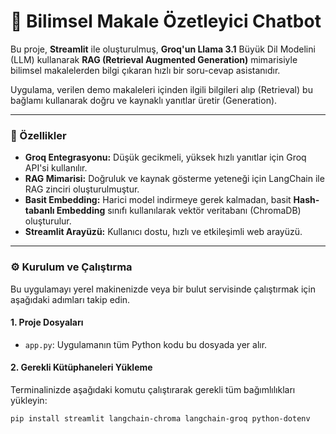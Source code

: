 # 🔬 Bilimsel Makale Özetleyici Chatbot

Bu proje, **Streamlit** ile oluşturulmuş, **Groq'un Llama 3.1** Büyük Dil Modelini (LLM) kullanarak **RAG (Retrieval Augmented Generation)** mimarisiyle bilimsel makalelerden bilgi çıkaran hızlı bir soru-cevap asistanıdır.

Uygulama, verilen demo makaleleri içinden ilgili bilgileri alıp (Retrieval) bu bağlamı kullanarak doğru ve kaynaklı yanıtlar üretir (Generation).

---

### 🚀 Özellikler

* **Groq Entegrasyonu:** Düşük gecikmeli, yüksek hızlı yanıtlar için Groq API'si kullanılır.
* **RAG Mimarisi:** Doğruluk ve kaynak gösterme yeteneği için LangChain ile RAG zinciri oluşturulmuştur.
* **Basit Embedding:** Harici model indirmeye gerek kalmadan, basit **Hash-tabanlı Embedding** sınıfı kullanılarak vektör veritabanı (ChromaDB) oluşturulur.
* **Streamlit Arayüzü:** Kullanıcı dostu, hızlı ve etkileşimli web arayüzü.

---

### ⚙️ Kurulum ve Çalıştırma

Bu uygulamayı yerel makinenizde veya bir bulut servisinde çalıştırmak için aşağıdaki adımları takip edin.

#### 1. Proje Dosyaları

* `app.py`: Uygulamanın tüm Python kodu bu dosyada yer alır.

#### 2. Gerekli Kütüphaneleri Yükleme

Terminalinizde aşağıdaki komutu çalıştırarak gerekli tüm bağımlılıkları yükleyin:

```bash
pip install streamlit langchain-chroma langchain-groq python-dotenv
